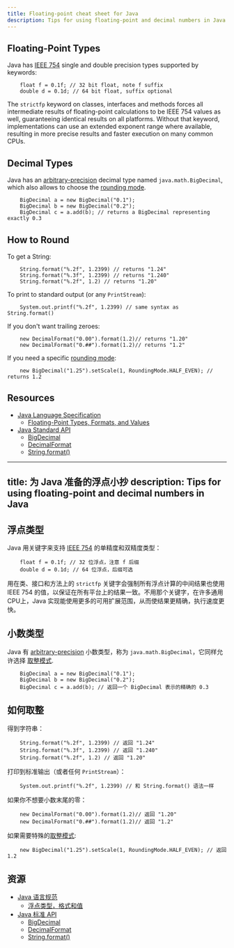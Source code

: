 ```yaml
--- 
title: Floating-point cheat sheet for Java
description: Tips for using floating-point and decimal numbers in Java
--- 
```


Floating-Point Types
--------
Java has [IEEE 754](/formats/fp/) single and double precision types supported by keywords:

		float f = 0.1f; // 32 bit float, note f suffix
		double d = 0.1d; // 64 bit float, suffix optional
		
The `strictfp` keyword on classes, interfaces and methods forces all intermediate results of floating-point calculations to be IEEE 754 values as well, guaranteeing identical results on all platforms. Without that keyword, implementations can use an extended exponent range where available, resulting in more precise results and faster execution on many common CPUs.
		
Decimal Types
-------------
Java has an [arbitrary-precision](/formats/exact/) decimal type named <code>java.math.BigDecimal</code>, which
also allows to choose the [rounding mode](/errors/rounding/).

		BigDecimal a = new BigDecimal("0.1");
		BigDecimal b = new BigDecimal("0.2");
		BigDecimal c = a.add(b); // returns a BigDecimal representing exactly 0.3


How to Round
------------
To get a String:

		String.format("%.2f", 1.2399) // returns "1.24"
		String.format("%.3f", 1.2399) // returns "1.240"
		String.format("%.2f", 1.2) // returns "1.20"
		
To print to standard output (or any <code>PrintStream</code>):

		System.out.printf("%.2f", 1.2399) // same syntax as String.format()
		
If you don't want trailing zeroes:

		new DecimalFormat("0.00").format(1.2)// returns "1.20"
		new DecimalFormat("0.##").format(1.2)// returns "1.2"
		
If you need a specific [rounding mode](/errors/rounding/):

		new BigDecimal("1.25").setScale(1, RoundingMode.HALF_EVEN); // returns 1.2


Resources 
---------
* [Java Language Specification](http://java.sun.com/docs/books/jls/third_edition/html/j3TOC.html)  
   * [Floating-Point Types, Formats, and Values](http://java.sun.com/docs/books/jls/third_edition/html/typesValues.html#4.2.3)
* [Java Standard API](http://java.sun.com/javase/6/docs/api/)
   * [BigDecimal](http://download.oracle.com/javase/6/docs/api/java/math/BigDecimal.html)
   * [DecimalFormat](http://download.oracle.com/javase/6/docs/api/java/text/DecimalFormat.html)
   * [String.format()](http://download.oracle.com/javase/6/docs/api/java/lang/String.html#format(java.lang.String,%20java.lang.Object...))


--- 
title: 为 Java 准备的浮点小抄
description: Tips for using floating-point and decimal numbers in Java
--- 

浮点类型
--------
Java 用关键字来支持 [IEEE 754](/formats/fp/) 的单精度和双精度类型：

		float f = 0.1f; // 32 位浮点，注意 f 后缀
		double d = 0.1d; // 64 位浮点，后缀可选

用在类、接口和方法上的 `strictfp` 关键字会强制所有浮点计算的中间结果也使用 IEEE 754 的值，以保证在所有平台上的结果一致。不用那个关键字，在许多通用CPU上，Java 实现能使用更多的可用扩展范围，从而使结果更精确，执行速度更快。

小数类型
-------------
Java 有 [arbitrary-precision](/formats/exact/) 小数类型，称为 <code>java.math.BigDecimal</code>，它同样允许选择 [取整模式](/errors/rounding/).

		BigDecimal a = new BigDecimal("0.1");
		BigDecimal b = new BigDecimal("0.2");
		BigDecimal c = a.add(b); // 返回一个 BigDecimal 表示的精确的 0.3


如何取整
------------
得到字符串：

		String.format("%.2f", 1.2399) // 返回 "1.24"
		String.format("%.3f", 1.2399) // 返回 "1.240"
		String.format("%.2f", 1.2) // 返回 "1.20"

打印到标准输出（或者任何 <code>PrintStream</code>）：

		System.out.printf("%.2f", 1.2399) // 和 String.format() 语法一样

如果你不想要小数末尾的零：

		new DecimalFormat("0.00").format(1.2)// 返回 "1.20"
		new DecimalFormat("0.##").format(1.2)// 返回 "1.2"

如果需要特殊的[取整模式](/errors/rounding/):

		new BigDecimal("1.25").setScale(1, RoundingMode.HALF_EVEN); // 返回 1.2


资源
---------
* [Java 语言规范](http://java.sun.com/docs/books/jls/third_edition/html/j3TOC.html)
   * [浮点类型，格式和值](http://java.sun.com/docs/books/jls/third_edition/html/typesValues.html#4.2.3)
* [Java 标准 API](http://java.sun.com/javase/6/docs/api/)
   * [BigDecimal](http://download.oracle.com/javase/6/docs/api/java/math/BigDecimal.html)
   * [DecimalFormat](http://download.oracle.com/javase/6/docs/api/java/text/DecimalFormat.html)
   * [String.format()](http://download.oracle.com/javase/6/docs/api/java/lang/String.html#format(java.lang.String,%20java.lang.Object...))
